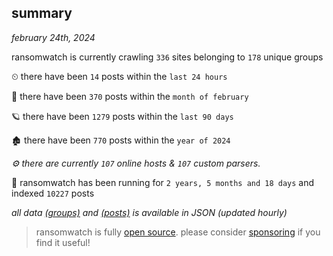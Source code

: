 
## summary
_february 24th, 2024_

ransomwatch is currently crawling `336` sites belonging to `178` unique groups

⏲ there have been `14` posts within the `last 24 hours`

🦈 there have been `370` posts within the `month of february`

🪐 there have been `1279` posts within the `last 90 days`

🏚 there have been `770` posts within the `year of 2024`

_⚙️ there are currently `107` online hosts & `107` custom parsers._

🦕 ransomwatch has been running for `2 years, 5 months and 18 days` and indexed `10227` posts

_all data  [(groups)](http://ransomwhat.telemetry.ltd/groups) and [(posts)](http://ransomwhat.telemetry.ltd/posts) is available in JSON (updated hourly)_

> ransomwatch is fully [open source](https://github.com/joshhighet/ransomwatch#ransomwatch--). please consider [sponsoring](https://github.com/sponsors/joshhighet) if you find it useful!
